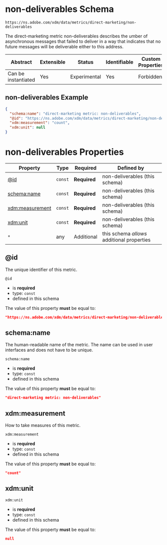 
# non-deliverables Schema

```
https://ns.adobe.com/xdm/data/metrics/direct-marketing/non-deliverables
```

The direct-marketing metric non-deliverables describes the umber of asynchronous messages that failed to deliver in a way that indicates that no future messages will be deliverable either to this address.

| Abstract | Extensible | Status | Identifiable | Custom Properties | Additional Properties | Defined In |
|----------|------------|--------|--------------|-------------------|-----------------------|------------|
| Can be instantiated | Yes | Experimental | Yes | Forbidden | Permitted | [data/non-deliverables.schema.json](data/non-deliverables.schema.json) |

## non-deliverables Example
```json
{
  "schema:name": "direct-marketing metric: non-deliverables",
  "@id": "https://ns.adobe.com/xdm/data/metrics/direct-marketing/non-deliverables",
  "xdm:measurement": "count",
  "xdm:unit": null
}
```

# non-deliverables Properties

| Property | Type | Required | Defined by |
|----------|------|----------|------------|
| [@id](#@id) | `const` | **Required** | non-deliverables (this schema) |
| [schema:name](#schemaname) | `const` | **Required** | non-deliverables (this schema) |
| [xdm:measurement](#xdmmeasurement) | `const` | **Required** | non-deliverables (this schema) |
| [xdm:unit](#xdmunit) | `const` | **Required** | non-deliverables (this schema) |
| `*` | any | Additional | this schema *allows* additional properties |

## @id

The unique identifier of this metric.

`@id`
* is **required**
* type: `const`
* defined in this schema

The value of this property **must** be equal to:

```json
"https://ns.adobe.com/xdm/data/metrics/direct-marketing/non-deliverables"
```





## schema:name

The human-readable name of the metric. The name can be used in user interfaces and does not have to be unique.

`schema:name`
* is **required**
* type: `const`
* defined in this schema

The value of this property **must** be equal to:

```json
"direct-marketing metric: non-deliverables"
```





## xdm:measurement

How to take measures of this metric.

`xdm:measurement`
* is **required**
* type: `const`
* defined in this schema

The value of this property **must** be equal to:

```json
"count"
```





## xdm:unit


`xdm:unit`
* is **required**
* type: `const`
* defined in this schema

The value of this property **must** be equal to:

```json
null
```




